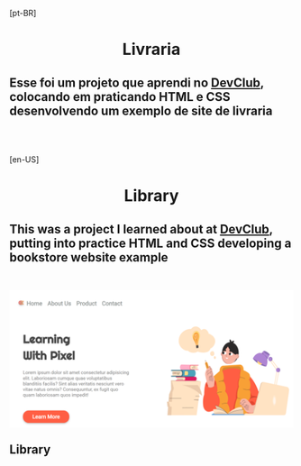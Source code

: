 [pt-BR]
<h1 align="center">
Livraria</h1>

<h2> Esse foi um projeto que aprendi no <a href="https://rodolfomori.com.br/devclub">DevClub</a>,
 colocando em praticando HTML e CSS desenvolvendo um exemplo de site de livraria </h2>
<br>
<br>

[en-US]<h1 align="center">
Library</h1>

<h2> This was a project I learned about at <a href="https://rodolfomori.com.br/devclub">DevClub</a>,
 putting into practice HTML and CSS developing a bookstore website example
<br>
<br>

<p>

<div>
<img alt="HomeScren" src="https://github.com/lbastoss/Project-library/blob/main/assets/print.png" width="900" />
<figcaption> <p bold >Library </p> </figcaption>
</div>

<br>
<br>
